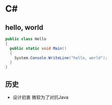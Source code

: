 # C#

## hello, world
```cs
public class Hello
{
  public static void Main()
  {
    System.Console.WriteLine("hello, world");
  }
}
```

## 历史
* 设计初衷 微软为了对抗Java
